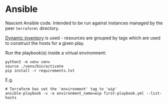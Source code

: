 # Ansible

Nascent Ansible code. Intended to be run against instances managed by the peer
`terraform\` directory.

[Dynamic inventory](./inventory/vmlab.aws_ec2.yml) is used - resources are grouped
by tags which are used to construct the hosts for a given play.

Run the playbook(s) inside a virtual environment:
```shell
python3 -m venv venv
source ./venv/bin/activate
pip install -r requirements.txt
```

E.g.
```shell
# Terraform has set the 'environment' tag to 'wip'
ansible-playbook -v -e environment_name=wip first-playbook.yml --list-hosts 
```